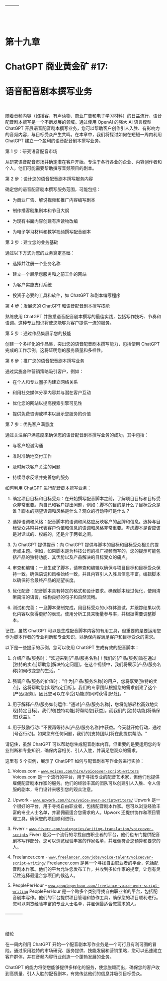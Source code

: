 | ![图片](img/chapter_title_corner_decoration_left.png) |  | ![图片](img/chapter_title_corner_decoration_right.png) |
| --- | --- | --- |

![图片](img/chapter_title_above.png)

# 第十九章

# ChatGPT 商业黄金矿 #17:

# 语音配音剧本撰写业务

![图片](img/chapter_title_below.png)

随着音频内容（如播客、有声读物、商业广告和电子学习材料）的日益流行，语音配音剧本撰写是一个不断发展的领域。通过使用 OpenAI 的强大 AI 语言模型 ChatGPT 开展语音配音剧本撰写业务，您可以帮助客户创作引人入胜、有影响力的音频内容，与目标受众产生共鸣。在本章中，我们将探讨如何在短短一周内利用 ChatGPT 建立一个盈利的语音配音剧本撰写业务。

第 1 步：研究语音配音市场

从研究语音配音市场并确定潜在客户开始。专注于各行各业的企业、内容创作者和个人，他们可能需要帮助撰写音频项目的剧本。

第 2 步：设计您的语音配音剧本撰写服务内容

确定您的语音配音剧本撰写服务范围，可能包括：

+   为商业广告、解说视频和推广内容编写剧本

+   制作播客剧集剧本和节目大纲

+   为现有书面内容创建有声读物改编

+   为电子学习材料和教学视频撰写配音剧本

第 3 步：建立您的业务基础

通过以下方式为您的业务奠定基础：

+   选择并注册一个业务名称

+   建立一个展示您服务和之前工作的网站

+   为客户实施支付系统

+   投资于必要的工具和软件，如 ChatGPT 和剧本编写程序

第 4 步：发展您的 ChatGPT 和语音配音剧本撰写技能

熟练使用 ChatGPT 并熟悉语音配音剧本撰写的最佳实践，包括写作技巧、节奏和语调。这种专业知识将使您能够为客户提供一流的服务。

第 5 步：通过作品集展示您的技能

创建一个多样化的作品集，突出您的语音配音剧本撰写能力，包括使用 ChatGPT 完成的工作示例。这将证明您的服务质量和多样性。

第 6 步：推广您的语音配音剧本撰写业务

通过实施各种营销策略吸引客户，例如：

+   在个人和专业圈子内建立网络关系

+   利用社交媒体分享内容并与潜在客户互动

+   优化您的网站以提高搜索引擎可见性

+   提供免费咨询或样本以展示您服务的价值

第 7 步：优先客户满意度

通过关注客户满意度来确保您的语音配音剧本撰写业务的成功，其中包括：

+   与客户坦诚沟通

+   准时准确地交付工作

+   及时解决客户关注的问题

+   持续寻求反馈并完善您的服务

如何利用 ChatGPT 进行配音脚本撰写业务：

1.  确定项目目标和目标受众：在开始撰写配音脚本之前，了解项目目标和目标受众非常重要。向自己和客户提出问题，例如：脚本的目的是什么？目标受众是谁？脚本的期望语调和风格是什么？观众的行动呼吁是什么？

1.  选择语调和风格：配音脚本的语调和风格应反映客户的品牌和信息。选择与目标受众共鸣并代表客户价值和信息的语调和风格非常重要。考虑脚本是否应该是对话式的、权威的，还是介于两者之间。

1.  为 ChatGPT 提供提示：向 ChatGPT 提供与脚本的目标和目标受众相关的提示或主题。例如，如果脚本是为科技公司的推广视频而写的，您的提示可能包括产品的独特功能、其优势以及产品解决的目标受众的痛点。

1.  审查和编辑：一旦生成了脚本，请审查和编辑以确保与项目目标和目标受众保持一致。确保语调和风格始终一致，并且内容引人入胜且信息丰富。编辑脚本以确保符合最终产品的期望长度。

1.  优化配音：配音脚本具有特定的格式和设计要求。确保脚本经过优化，使用清晰简洁的语言，结构良好的句子和自然流畅。

1.  测试和完善：一旦脚本录制完成，用目标受众的小群体测试，并跟踪结果以优化内容以获得更好的表现。使用分析工具来衡量参与率，并根据需要调整脚本。

记住，虽然 ChatGPT 可以是生成配音脚本内容的有用工具，但重要的是要运用您作为脚本作者的专业判断和专业知识，以确保内容满足客户和目标受众的需求。

以下是一些提示的示例，您可以使用 ChatGPT 生成有效的配音脚本：

1.  介绍产品/服务时："欢迎来到[产品/服务名称]！我们的[产品/服务]旨在通过[独特的卖点]帮助您[解决特定问题]。在这个视频中，我们将展示[产品/服务名称]如何改变您的生活。"

1.  强调产品/服务的价值时："作为[产品/服务名称]的用户，您将享受[独特的卖点]，这将帮助您[实现特定目标]。我们的专家团队根据您的需求创建了这个[产品/服务]，因此您可以在享受[功能]的同时获得[好处]。"

1.  用于解释产品/服务如何运作: "通过[产品/服务名称]，您将能够轻松高效地实现[特定目标]。我们的[独特功能]将帮助您[获益]，而我们的[独特功能]将确保您[获益]。"

1.  用于鼓励行动: "不要再等待从[产品/服务名称]中获益。今天就开始行动，通过[号召行动]。如果您有任何问题，我们的[支持团队]将在此提供帮助。"

请记住，虽然 ChatGPT 可以帮助您生成配音剧本内容，但重要的是要运用您的专业判断和专业知识，确保内容相关、引人入胜，并满足您观众的需求。

这里有 5 个实例，展示了 ChatGPT 如何与配音剧本写作业务进行实验：

1.  Voices.com - [`www.voices.com/hire/voiceover-script-writers`](https://www.voices.com/hire/voiceover-script-writers) Voices.com 是一个流行的平台，用于寻找专业的配音艺术家，但他们也提供雇佣配音剧本作家的服务。他们的经验丰富的团队可以创建引人入胜、令人信服的剧本，专门设计来吸引您的观众注意。

1.  Upwork - [`www.upwork.com/hire/voice-over-scriptwriters/`](https://www.upwork.com/hire/voice-over-scriptwriters/) Upwork 是一个很好的平台，用于寻找自由职业者，包括配音剧本作家。您可以浏览经验丰富的专业人士名单，并雇佣最适合您需求的人。Upwork 还提供协作和项目管理工具，确保您的项目顺利进行。

1.  Fiverr - [`www.fiverr.com/categories/writing-translation/voiceover-scripts`](https://www.fiverr.com/categories/writing-translation/voiceover-scripts) Fiverr 是另一个流行的寻找自由职业者的平台，他们也专门提供配音剧本写作部分。您可以浏览经验丰富的作家名单，并雇佣符合您预算和要求的人。

1.  Freelancer.com - [`www.freelancer.com/jobs/voice-talent/voiceover-script-writing/`](https://www.freelancer.com/jobs/voice-talent/voiceover-script-writing/) Freelancer.com 是另一个寻找自由职业者的平台，包括配音剧本作家。他们的平台允许您发布工作，并收到多位作家的提案，让您有灵活性选择最适合您项目的候选人。

1.  PeoplePerHour - [`www.peopleperhour.com/freelance-voice-over-script-writing`](https://www.peopleperhour.com/freelance-voice-over-script-writing) PeoplePerHour 是一个跨多个类别寻找自由职业者的平台，包括配音剧本写作。他们的平台提供项目管理和协作工具，确保您的项目顺利进行。您可以浏览经验丰富的专业人士名单，并雇佣最适合您需求的人。

––––––––

![image](img/scene_break.png)

结论

在一周内利用 ChatGPT 开始一个配音剧本写作业务是一个可行且有利可图的冒险。通过采用独特的市场研究、服务提供、技能发展和营销策略，您可以迅速建立客户群体，并在音频内容行业创造一个蓬勃发展的业务。

ChatGPT 的能力将使您能够提供多样化的服务，使您脱颖而出，确保您的客户收到高质量、引人入胜的配音剧本，有效传达他们的信息并吸引目标受众。
